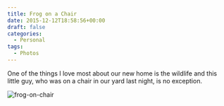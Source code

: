```yaml
---
title: Frog on a Chair
date: 2015-12-12T18:58:56+00:00
draft: false
categories:
  - Personal
tags:
  - Photos
---
```


One of the things I love most about our new home is the wildlife and this little guy, who was on a chair in our yard last night, is no exception.

![frog-on-chair](/images/2020/07/frog-on-chair-500x314-1.jpg)